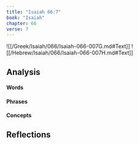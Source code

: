 ```yaml
---
title: "Isaiah 66:7"
book: "Isaiah"
chapter: 66
verse: 7
---
```

![[/Greek/Isaiah/066/Isaiah-066-007G.md#Text]]
![[/Hebrew/Isaiah/066/Isaiah-066-007H.md#Text]]

## Analysis

#### Words

#### Phrases

#### Concepts

## Reflections
